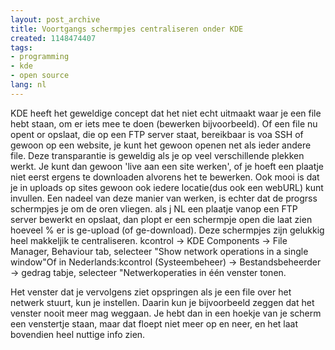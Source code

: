 ```yaml
---
layout: post_archive
title: Voortgangs schermpjes centraliseren onder KDE
created: 1148474407
tags:
- programming
- kde
- open source
lang: nl
---
```

KDE heeft het geweldige concept dat het niet echt uitmaakt waar je een file hebt staan, om er iets mee te doen (bewerken bijvoorbeeld). Of een file nu opent or opslaat, die op een FTP server staat, bereikbaar is voa SSH of gewoon op een website, je kunt het gewoon openen net als ieder andere file. Deze transparantie is geweldig als je op veel verschillende plekken werkt. Je kunt dan gewoon 'live aan een site werken', of je hoeft een plaatje niet eerst ergens te downloaden alvorens het te bewerken. Ook mooi is dat je in uploads op sites gewoon ook iedere locatie(dus ook een webURL) kunt invullen. Een nadeel van deze manier van werken, is echter dat de progrss schermpjes je om de oren vliegen. als j NL een plaatje vanop een FTP server bewerkt en opslaat, dan plopt er een schermpje open die laat zien hoeveel % er is ge-upload (of ge-download). Deze schermpjes zijn gelukkig heel makkeljik te centraliseren. kcontrol -> KDE Components -> File Manager,  Behaviour tab, selecteer "Show network operations in a single window"Of in Nederlands:kcontrol (Systeembeheer) -> Bestandsbeheerder -> gedrag tabje, selecteer "Netwerkoperaties in één venster tonen.

Het venster dat je vervolgens ziet opspringen als je een file over het netwerk stuurt, kun je instellen. Daarin kun je bijvoorbeeld zeggen dat het venster nooit meer mag weggaan. Je hebt dan in een hoekje van je scherm een venstertje staan, maar dat floept niet meer op en neer, en het laat bovendien heel nuttige info zien. 
